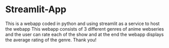 # Streamlit-App
This is a webapp coded in python and using streamlit as a service to host the webapp
This webapp consists of 3 different genres of anime webseries and the user can rate each of the show and at the end the webapp displays the average rating of the genre.
Thank you!
